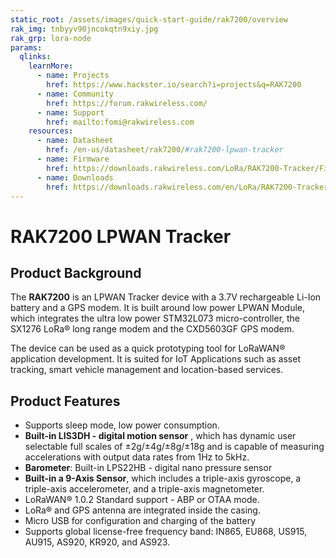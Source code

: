 ```yaml
---
static_root: /assets/images/quick-start-guide/rak7200/overview
rak_img: tnbyyv90jncokqtn9xiy.jpg
rak_grp: lora-node
params:
  qlinks:
    learnMore:
      - name: Projects
        href: https://www.hackster.io/search?i=projects&q=RAK7200
      - name: Community
        href: https://forum.rakwireless.com/
      - name: Support
        href: mailto:fomi@rakwireless.com
    resources:
      - name: Datasheet
        href: /en-us/datasheet/rak7200/#rak7200-lpwan-tracker
      - name: Firmware
        href: https://downloads.rakwireless.com/LoRa/RAK7200-Tracker/Firmware/RAK7200_Latest_Firmware.zip
      - name: Downloads
        href: https://downloads.rakwireless.com/en/LoRa/RAK7200-Tracker/
---
```


# RAK7200 LPWAN Tracker

<rk-img
  :src="`${$frontmatter.static_root}/tnbyyv90jncokqtn9xiy.jpg`"
  width="70%"
  figure-number="1"
  caption="RAK7200 Product View"
/>

## Product Background

The **RAK7200** is an LPWAN Tracker device with a 3.7V rechargeable Li-Ion battery and a GPS modem. It is built around low power LPWAN Module, which integrates the ultra low power STM32L073 micro-controller, the SX1276 LoRa® long range modem and the CXD5603GF GPS modem.

The device can be used as a quick prototyping tool for LoRaWAN® application development. It is suited for IoT Applications such as asset tracking, smart vehicle management and location-based services.

<rk-btn
  src="quick-start-guide.html"
  label="Set up Your RAK7200 LPWAN Tracker"
/>

<rk-quick-links :params="$frontmatter.params.qlinks" />

## Product Features

- Supports sleep mode, low power consumption.
- **Built-in LIS3DH - digital motion sensor** , which has dynamic user selectable full scales of ±2g/±4g/±8g/±18g and is capable of measuring accelerations with output data rates from 1Hz to 5kHz.
- **Barometer**: Built-in LPS22HB - digital nano pressure sensor
- **Built-in a 9-Axis Sensor**, which includes a triple-axis gyroscope, a triple-axis accelerometer, and a triple-axis magnetometer.
- LoRaWAN® 1.0.2 Standard support - ABP or OTAA mode.
- LoRa® and GPS antenna are integrated inside the casing.
- Micro USB for configuration and charging of the battery
- Supports global license-free frequency band: IN865, EU868, US915, AU915, AS920, KR920, and AS923.
